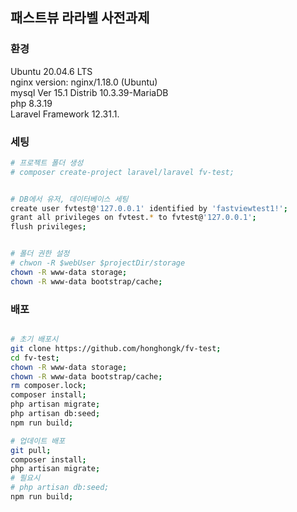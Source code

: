 ## 패스트뷰 라라벨 사전과제


### 환경
Ubuntu 20.04.6 LTS  
nginx version: nginx/1.18.0 (Ubuntu)  
mysql  Ver 15.1 Distrib 10.3.39-MariaDB  
php 8.3.19  
Laravel Framework 12.31.1. 

### 세팅
```bash
# 프로젝트 폴더 생성
# composer create-project laravel/laravel fv-test;


# DB에서 유저, 데이터베이스 세팅
create user fvtest@'127.0.0.1' identified by 'fastviewtest1!';
grant all privileges on fvtest.* to fvtest@'127.0.0.1';
flush privileges;


# 폴더 권한 설정
# chwon -R $webUser $projectDir/storage
chown -R www-data storage;
chown -R www-data bootstrap/cache;
```


### 배포
```bash

# 초기 배포시
git clone https://github.com/honghongk/fv-test;
cd fv-test;
chown -R www-data storage;
chown -R www-data bootstrap/cache;
rm composer.lock;
composer install;
php artisan migrate;
php artisan db:seed;
npm run build;

# 업데이트 배포
git pull;
composer install;
php artisan migrate;
# 필요시
# php artisan db:seed;
npm run build;

```